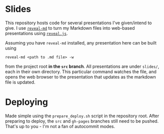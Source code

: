 # Slides

This repository hosts code for several presentations I've given/intend to give.
I use [`reveal-md`](https://github.com/webpro/reveal-md) to turn my Markdown files
into web-based presentations using [`reveal.js`](https://revealjs.com/).

Assuming you have `reveal-md` installed, any presentation here can be built 
using
```
reveal-md <path to .md file> -w
``` 
from the project root **in the `src` branch**. All presentations are under 
`slides/`, each in their own directory. This particular command watches the 
file, and opens the web browser to the presentation that updates as the markdown
file is updated.

# Deploying

Made simple using the `prepare_deploy.sh` script in the repository root. After
preparing to deploy, the `src` and `gh-pages` branches still need to be pushed.
That's up to you - I'm not a fan of autocommit modes.
